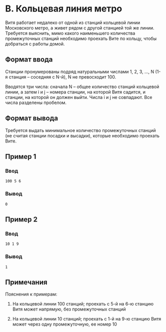 # B. Кольцевая линия метро

Витя работает недалеко от одной из станций кольцевой линии Московского метро, а живет рядом с другой станцией той же
линии. Требуется выяснить, мимо какого наименьшего количества промежуточных станций необходимо проехать Вите по кольцу,
чтобы добраться с работы домой.

## Формат ввода

Станции пронумерованы подряд натуральными числами 1, 2, 3, …, N (1-я станция – соседняя с N-й), N не превосходит 100.

Вводятся три числа: сначала N – общее количество станций кольцевой линии, а затем i и j – номера станции, на которой
Витя садится, и станции, на которой он должен выйти. Числа i и j не совпадают. Все числа разделены пробелом.

## Формат вывода

Требуется выдать минимальное количество промежуточных станций (не считая станции посадки и высадки), которые необходимо
проехать Вите.

## Пример 1

### Ввод

    100 5 6

### Вывод

    0

## Пример 2

### Ввод

    10 1 9

### Вывод

    1

## Примечания

Пояснения к примерам:

1) На кольцевой линии 100 станций; проехать с 5-й на 6-ю станцию Витя может напрямую, без промежуточных станций

2) На кольцевой линии 10 станций; проехать с 1-й на 9-ю станцию Витя может через одну промежуточную, ее номер 10